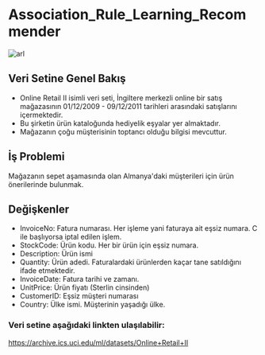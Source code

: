 # Association_Rule_Learning_Recommender
![arl](https://user-images.githubusercontent.com/87808313/134527306-0de3f075-cddc-446b-b3ea-9850672a9f54.png)
## Veri Setine Genel Bakış
* Online Retail II isimli veri seti, İngiltere merkezli online bir satış mağazasının 
01/12/2009 - 09/12/2011 tarihleri arasındaki satışlarını içermektedir.
* Bu şirketin ürün kataloğunda hediyelik eşyalar yer almaktadır.
* Mağazanın çoğu müşterisinin toptancı olduğu bilgisi mevcuttur.
## İş Problemi
Mağazanın sepet aşamasında olan Almanya'daki müşterileri için ürün önerilerinde bulunmak.
## Değişkenler
- InvoiceNo: Fatura numarası. Her işleme yani faturaya ait eşsiz numara. C ile başlıyorsa iptal edilen işlem.
- StockCode: Ürün kodu. Her bir ürün için eşsiz numara.
- Description: Ürün ismi
- Quantity: Ürün adedi. Faturalardaki ürünlerden kaçar tane satıldığını ifade etmektedir.
- InvoiceDate: Fatura tarihi ve zamanı.
- UnitPrice: Ürün fiyatı (Sterlin cinsinden)
- CustomerID: Eşsiz müşteri numarası
- Country: Ülke ismi. Müşterinin yaşadığı ülke.

### Veri setine aşağıdaki linkten ulaşılabilir:
https://archive.ics.uci.edu/ml/datasets/Online+Retail+II
